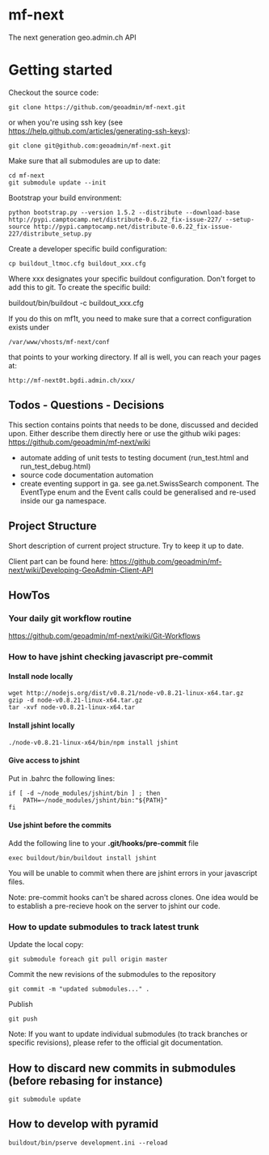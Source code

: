mf-next
=======

The next generation geo.admin.ch API

# Getting started

Checkout the source code:

    git clone https://github.com/geoadmin/mf-next.git

or when you're using ssh key (see https://help.github.com/articles/generating-ssh-keys):

    git clone git@github.com:geoadmin/mf-next.git

Make sure that all submodules are up to date:

    cd mf-next
    git submodule update --init

Bootstrap your build environment:

    python bootstrap.py --version 1.5.2 --distribute --download-base http://pypi.camptocamp.net/distribute-0.6.22_fix-issue-227/ --setup-source http://pypi.camptocamp.net/distribute-0.6.22_fix-issue-227/distribute_setup.py

Create a developer specific build configuration:

    cp buildout_ltmoc.cfg buildout_xxx.cfg

Where xxx designates your specific buildout configuration. Don't forget to add this to git. To create the specific build:

  buildout/bin/buildout -c buildout_xxx.cfg

If you do this on mf1t, you need to make sure that a correct configuration exists under
    
    /var/www/vhosts/mf-next/conf

that points to your working directory. If all is well, you can reach your pages at:

    http://mf-next0t.bgdi.admin.ch/xxx/

## Todos - Questions - Decisions
This section contains points that needs to be done, discussed and decided upon. Either describe them directly here or use the github wiki pages:
https://github.com/geoadmin/mf-next/wiki

* automate adding of unit tests to testing document (run_test.html and run_test_debug.html)
* source code documentation automation
* create eventing support in ga. see ga.net.SwissSearch component. The EventType enum and the Event calls could be generalised and re-used inside our ga namespace.

## Project Structure
Short description of current project structure. Try to keep it up to date.

Client part can be found here: https://github.com/geoadmin/mf-next/wiki/Developing-GeoAdmin-Client-API

## HowTos

### Your daily git workflow routine
https://github.com/geoadmin/mf-next/wiki/Git-Workflows


### How to have jshint checking javascript pre-commit

#### Install node locally

    wget http://nodejs.org/dist/v0.8.21/node-v0.8.21-linux-x64.tar.gz
    gzip -d node-v0.8.21-linux-x64.tar.gz
    tar -xvf node-v0.8.21-linux-x64.tar

#### Install jshint locally
 
    ./node-v0.8.21-linux-x64/bin/npm install jshint

#### Give access to jshint

Put in .bahrc the following lines:

    if [ -d ~/node_modules/jshint/bin ] ; then
        PATH=~/node_modules/jshint/bin:"${PATH}"
    fi

#### Use jshint before the commits
Add the following line to your **.git/hooks/pre-commit** file
    
    exec buildout/bin/buildout install jshint

You will be unable to commit when there are jshint errors in your javascript files.

Note: pre-commit hooks can't be shared across clones. One idea would be to establish a pre-recieve hook on the server to jshint our code.

### How to update submodules to track latest trunk

Update the local copy:

    git submodule foreach git pull origin master

Commit the new revisions of the submodules to the repository

    git commit -m "updated submodules..." .

Publish

    git push

Note: If you want to update individual submodules (to track branches or specific revisions), please refer to the official git documentation.

## How to discard new commits in submodules (before rebasing for instance)

    git submodule update

## How to develop with pyramid

    buildout/bin/pserve development.ini --reload

